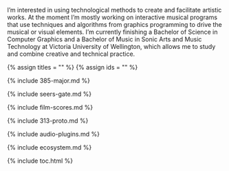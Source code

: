 I’m interested in using technological methods to create and facilitate artistic works. At the moment I’m mostly working on interactive musical programs that use techniques and algorithms from graphics programming to drive the musical or visual elements. I’m currently finishing a Bachelor of Science in Computer Graphics and a Bachelor of Music in Sonic Arts and Music Technology at Victoria University of Wellington, which allows me to study and combine creative and technical practice.

{% assign titles = "" %}
{% assign ids = "" %}

{% include 385-major.md %}

{% include seers-gate.md %}

{% include film-scores.md %}

{% include 313-proto.md %}

{% include audio-plugins.md %}

{% include ecosystem.md %}

{% include toc.html %}
